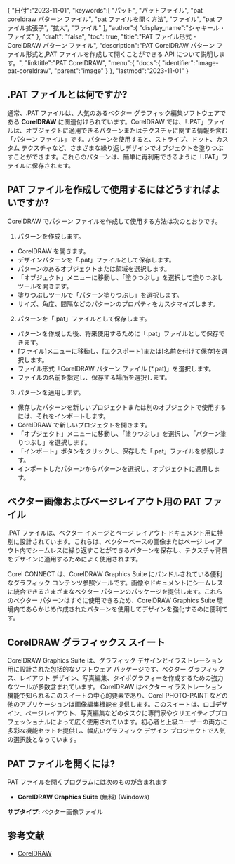 {
"日付":"2023-11-01",
   "keywords":[
"パット",
"パットファイル",
"pat coreldraw パターン ファイル",
"pat ファイルを開く方法",
"ファイル",
"pat ファイル拡張子",
"拡大",
"ファイル"
],
   "author":{
"display_name":"シャキール・ファイズ"
},
"draft": "false",
"toc": true,
"title":"PAT ファイル形式 - CorelDRAW パターン ファイル",
   "description":"PAT CorelDRAW パターン ファイル形式と,PAT ファイルを作成して開くことができる API について説明します。",
"linktitle":"PAT CorelDRAW",
   "menu":{
      "docs":{
         "identifier":"image-pat-coreldraw",
"parent":"image"
}
},
"lastmod":"2023-11-01"
}

## .PAT ファイルとは何ですか?

通常、.PAT ファイルは、人気のあるベクター グラフィック編集ソフトウェアである **CorelDRAW** に関連付けられています。CorelDRAW では、「.PAT」ファイルは、オブジェクトに適用できるパターンまたはテクスチャに関する情報を含む「パターン ファイル」です。パターンを使用すると、ストライプ、ドット、カスタム テクスチャなど、さまざまな繰り返しデザインでオブジェクトを塗りつぶすことができます。これらのパターンは、簡単に再利用できるように「.PAT」ファイルに保存されます。

## PAT ファイルを作成して使用するにはどうすればよいですか?

CorelDRAW でパターン ファイルを作成して使用する方法は次のとおりです。

1. パターンを作成します。
    



- CorelDRAW を開きます。
- デザインパターンを「.pat」ファイルとして保存します。
- パターンのあるオブジェクトまたは領域を選択します。
- 「オブジェクト」メニューに移動し、「塗りつぶし」を選択して塗りつぶしツールを開きます。
- 塗りつぶしツールで「パターン塗りつぶし」を選択します。
- サイズ、角度、間隔などのパターンのプロパティをカスタマイズします。
2. パターンを「.pat」ファイルとして保存します。
    



- パターンを作成した後、将来使用するために「.pat」ファイルとして保存できます。
- [ファイル]メニューに移動し、[エクスポート]または[名前を付けて保存]を選択します。
- ファイル形式「CorelDRAW パターン ファイル (*.pat)」を選択します。
- ファイルの名前を指定し、保存する場所を選択します。
3. パターンを適用します。
    



- 保存したパターンを新しいプロジェクトまたは別のオブジェクトで使用するには、それをインポートします。
- CorelDRAW で新しいプロジェクトを開きます。
- 「オブジェクト」メニューに移動し、「塗りつぶし」を選択し、「パターン塗りつぶし」を選択します。
- 「インポート」ボタンをクリックし、保存した「.pat」ファイルを参照します。
- インポートしたパターンからパターンを選択し、オブジェクトに適用します。

## ベクター画像およびページレイアウト用の PAT ファイル

.PAT ファイルは、ベクター イメージとページ レイアウト ドキュメント用に特別に設計されています。これらは、ベクターベースの画像またはページ レイアウト内でシームレスに繰り返すことができるパターンを保存し、テクスチャ背景をデザインに適用するためによく使用されます。

Corel CONNECT は、CorelDRAW Graphics Suite にバンドルされている便利なグラフィック コンテンツ参照ツールです。画像やドキュメントにシームレスに統合できるさまざまなベクター パターンのパッケージを提供します。これらのベクター パターンはすぐに使用できるため、CorelDRAW Graphics Suite 環境内であらかじめ作成されたパターンを使用してデザインを強化するのに便利です。

## CorelDRAW グラフィックス スイート

CorelDRAW Graphics Suite は、グラフィック デザインとイラストレーション用に設計された包括的なソフトウェア パッケージです。ベクター グラフィックス、レイアウト デザイン、写真編集、タイポグラフィーを作成するための強力なツールが多数含まれています。 CorelDRAW はベクター イラストレーション機能で知られるこのスイートの中心的要素であり、Corel PHOTO-PAINT などの他のアプリケーションは画像編集機能を提供します。このスイートは、ロゴデザイン、ページレイアウト、写真編集などのタスクに専門家やクリエイティブプロフェッショナルによって広く使用されています。初心者と上級ユーザーの両方に多彩な機能セットを提供し、幅広いグラフィック デザイン プロジェクトで人気の選択肢となっています。

## PAT ファイルを開くには?

PAT ファイルを開くプログラムには次のものが含まれます

- **CorelDRAW Graphics Suite** (無料) (Windows)

**サブタイプ:** ベクター画像ファイル

## 参考文献
* [CorelDRAW](https://en.wikipedia.org/wiki/CorelDRAW)
